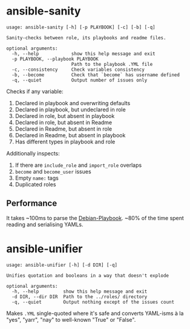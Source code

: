 # ansible-sanity

```
usage: ansible-sanity [-h] [-p PLAYBOOK] [-c] [-b] [-q]

Sanity-checks between role, its playbooks and readme files.

optional arguments:
  -h, --help            show this help message and exit
  -p PLAYBOOK, --playbook PLAYBOOK
                        Path to the playbook .YML file
  -c, --consistency     Check variables consistency
  -b, --become          Check that `become` has username defined
  -q, --quiet           Output number of issues only
```

Checks if any variable:

1. Declared in playbook and overwriting defaults
1. Declared in playbook, but undeclared in role
1. Declared in role, but absent in playbook
1. Declared in role, but absent in Readme
1. Declared in Readme, but absent in role
1. Declared in Readme, but absent in playbook
1. Has different types in playbook and role

Additionally inspects:

1. If there are `include_role` and `import_role` overlaps
1. `become` and `become_user` issues
1. Empty `name:` tags
1. Duplicated roles

## Performance

It takes ~100ms to parse the [Debian-Playbook](https://github.com/savchenko/debian/tree/bullseye). ~80% of the time spent reading and serialising YAMLs.

# ansible-unifier

```
usage: ansible-unifier [-h] [-d DIR] [-q]

Unifies quotation and booleans in a way that doesn't explode

optional arguments:
  -h, --help         show this help message and exit
  -d DIR, --dir DIR  Path to the ../roles/ directory
  -q, --quiet        Output nothing except of the issues count
```

Makes `.YML` single-quoted where it's safe and converts YAML-isms à la "yes", "yarr", "nay" to well-known "True" or "False".
